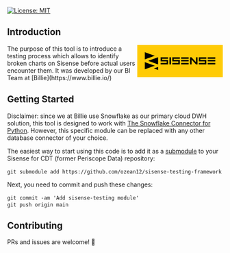 [![License: MIT](https://img.shields.io/badge/License-MIT-blue.svg)](https://opensource.org/licenses/MIT)

## Introduction 
<img src="logos/sisense.png" align="right" width="200px"/>
The purpose of this tool is to introduce a testing process which allows to identify broken charts on Sisense before actual users encounter them.
It was developed by our BI Team at [Billie](https://www.billie.io/)

## Getting Started
Disclaimer: since we at Billie use Snowflake as our primary cloud DWH solution, this tool is designed to work with [The Snowflake Connector for Python](https://docs.snowflake.com/en/user-guide/python-connector.html). However, this specific module can be replaced with any other database connector of your choice. 

The easiest way to start using this code is to add it as a [submodule](https://git-scm.com/book/en/v2/Git-Tools-Submodules) to your Sisense for CDT (former Periscope Data) repository:

```shell
git submodule add https://github.com/ozean12/sisense-testing-framework 
```

Next, you need to commit and push these changes:

```shell
git commit -am 'Add sisense-testing module'
git push origin main
```

## Contributing
PRs and issues are welcome! 🎉

